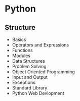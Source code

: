 # Python
## Structure
 - Basics
 - Operators and Expressions
 - Functions
 - Modules
 - Data Structures
 - Problem Solving
 - Object Oriented Programming
 - Input and Output
 - Exceptions
 - Standard Library
 - Python Web Devlopment
